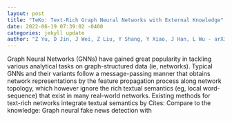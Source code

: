 ```yaml
--- 
layout: post 
title: "TeKo: Text-Rich Graph Neural Networks with External Knowledge" 
date: 2022-06-19 07:39:02 -0400 
categories: jekyll update 
author: "Z Yu, D Jin, J Wei, Z Liu, Y Shang, Y Xiao, J Han, L Wu - arXiv preprint arXiv , 2022" 
--- 
```

Graph Neural Networks (GNNs) have gained great popularity in tackling various analytical tasks on graph-structured data (ie, networks). Typical GNNs and their variants follow a message-passing manner that obtains network representations by the feature propagation process along network topology, which however ignore the rich textual semantics (eg, local word-sequence) that exist in many real-world networks. Existing methods for text-rich networks integrate textual semantics by Cites: Compare to the knowledge: Graph neural fake news detection with